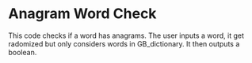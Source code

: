 # Anagram Word Check
 This code checks if a word has anagrams.
 The user inputs a word, it get radomized but only considers words in GB_dictionary. It then outputs a boolean. 
